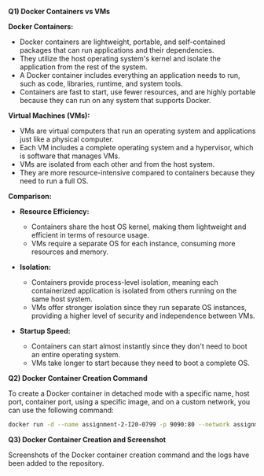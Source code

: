 **Q1) Docker Containers vs VMs**

**Docker Containers:**
- Docker containers are lightweight, portable, and self-contained packages that can run applications and their dependencies.
- They utilize the host operating system's kernel and isolate the application from the rest of the system.
- A Docker container includes everything an application needs to run, such as code, libraries, runtime, and system tools.
- Containers are fast to start, use fewer resources, and are highly portable because they can run on any system that supports Docker.

**Virtual Machines (VMs):**
- VMs are virtual computers that run an operating system and applications just like a physical computer.
- Each VM includes a complete operating system and a hypervisor, which is software that manages VMs.
- VMs are isolated from each other and from the host system.
- They are more resource-intensive compared to containers because they need to run a full OS.

**Comparison:**

- **Resource Efficiency:**
  - Containers share the host OS kernel, making them lightweight and efficient in terms of resource usage.
  - VMs require a separate OS for each instance, consuming more resources and memory.

- **Isolation:**
  - Containers provide process-level isolation, meaning each containerized application is isolated from others running on the same host system.
  - VMs offer stronger isolation since they run separate OS instances, providing a higher level of security and independence between VMs.

- **Startup Speed:**
  - Containers can start almost instantly since they don't need to boot an entire operating system.
  - VMs take longer to start because they need to boot a complete OS.

**Q2) Docker Container Creation Command**

To create a Docker container in detached mode with a specific name, host port, container port, using a specific image, and on a custom network, you can use the following command:

```sh
docker run -d --name assignment-2-I20-0799 -p 9090:80 --network assignment-2 nginx:1.24.0
```

**Q3) Docker Container Creation and Screenshot**

Screenshots of the Docker container creation command and the logs have been added to the repository.